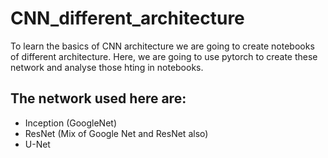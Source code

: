 # CNN_different_architecture


To learn the basics of CNN architecture we are going to create notebooks of different architecture.
Here, we are going to use pytorch to create these network and analyse those hting in notebooks.

## The network used here are:
- Inception (GoogleNet)
- ResNet (Mix of Google Net and ResNet also)
- U-Net


